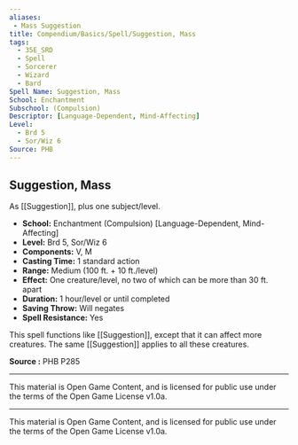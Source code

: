 ```yaml
---
aliases:
 - Mass Suggestion
title: Compendium/Basics/Spell/Suggestion, Mass
tags:  
  - 35E_SRD  
  - Spell  
  - Sorcerer  
  - Wizard  
  - Bard
Spell Name: Suggestion, Mass
School: Enchantment
Subschool: (Compulsion)
Descriptor: [Language-Dependent, Mind-Affecting]
Level:
  - Brd 5
  - Sor/Wiz 6
Source: PHB
---
```


## Suggestion, Mass

As [[Suggestion]], plus one subject/level.

- **School:** Enchantment (Compulsion) [Language-Dependent, Mind-Affecting]  
- **Level:** Brd 5, Sor/Wiz 6  
- **Components:** V, M  
- **Casting Time:** 1 standard action  
- **Range:** Medium (100 ft. + 10 ft./level)  
- **Effect:** One creature/level, no two of which can be more than 30 ft. apart  
- **Duration:** 1 hour/level or until completed  
- **Saving Throw:** Will negates  
- **Spell Resistance:** Yes  

This spell functions like [[Suggestion]], except that it can affect more creatures. The same [[Suggestion]] applies to all these creatures.

**Source :** PHB P285

---

This material is Open Game Content, and is licensed for public use under the terms of the Open Game License v1.0a.

---

This material is Open Game Content, and is licensed for public use under the terms of the Open Game License v1.0a.
